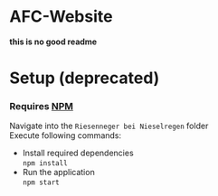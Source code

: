 # AFC-Website
<b> this is no good readme </b>

# Setup (deprecated)
### Requires [NPM](https://nodejs.org/en/download/)
Navigate into the `Riesenneger bei Nieselregen` folder  
Execute following commands:  
* Install required dependencies  
``npm install``
* Run the application   
``npm start`` 
